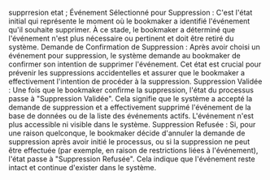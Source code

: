 supprresion etat ; Événement Sélectionné pour Suppression : C'est l'état initial qui représente le moment où le bookmaker a identifié l'événement qu'il souhaite supprimer. À ce stade, le bookmaker a déterminé que l'événement n'est plus nécessaire ou pertinent et doit être retiré du système.
Demande de Confirmation de Suppression : Après avoir choisi un événement pour suppression, le système demande au bookmaker de confirmer son intention de supprimer l'événement. Cet état est crucial pour prévenir les suppressions accidentelles et assurer que le bookmaker a effectivement l'intention de procéder à la suppression.
Suppression Validée : Une fois que le bookmaker confirme la suppression, l'état du processus passe à "Suppression Validée". Cela signifie que le système a accepté la demande de suppression et a effectivement supprimé l'événement de la base de données ou de la liste des événements actifs. L'événement n'est plus accessible ni visible dans le système.
Suppression Refusée : Si, pour une raison quelconque, le bookmaker décide d'annuler la demande de suppression après avoir initié le processus, ou si la suppression ne peut être effectuée (par exemple, en raison de restrictions liées à l'événement), l'état passe à "Suppression Refusée". Cela indique que l'événement reste intact et continue d'exister dans le système.